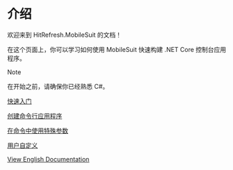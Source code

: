 # 介绍

欢迎来到 HitRefresh.MobileSuit 的文档！

在这个页面上，你可以学习如何使用 MobileSuit 快速构建 .NET Core 控制台应用程序。
>[!NOTE]
>在开始之前，请确保你已经熟悉 C#。

[快速入门](./intro.md)

[创建命令行应用程序](./CreateCommandLineApplication.md)

[在命令中使用特殊参数](./UseSpecialParameters.md)

[用户自定义](./Customization.md)

[View English Documentation](../intro.md)